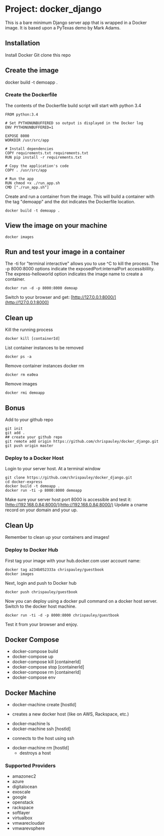 # Project: docker_django

This is a bare minimum Django server app that is wrapped in a Docker image. It is based upon a PyTexas demo by Mark Adams.

## Installation
Install Docker
Git clone this repo


## Create the image
docker build -t demoapp .


### Create the Dockerfile
The contents of the Dockerfile build script will start with python 3.4

```
FROM python:3.4

# Set PYTHONUNBUFFERED so output is displayed in the Docker log
ENV PYTHONUNBUFFERED=1

EXPOSE 8000
WORKDIR /usr/src/app

# Install dependencies
COPY requirements.txt requirements.txt
RUN pip install -r requirements.txt

# Copy the application's code
COPY . /usr/src/app

# Run the app
RUN chmod +x ./run_app.sh
CMD ["./run_app.sh"]
```

Create and run a container from the image. This will build a container with the tag "demoapp" and the dot indicates the Dockerfile location.
```
docker build -t demoapp .
```

## View the image on your machine
```
docker images
```

## Run and test your image in a container
The -ti for "terminal interactive" allows you to use ^C to kill the process.
The -p 8000:8000 options indicate the exposedPort:internalPort accessiblility.
The express-helloworld option indicates the image name to create a container.
```
docker run -d -p 8000:8000 demoap
```
Switch to your browser and get: [http://127.0.0.1:8000/](http://127.0.0.1:8000)


## Clean up
Kill the running process
```
docker kill [containerId]
```

List container instances to be removed
```
docker ps -a
```

Remove container instances
docker rm <container id>
```
docker rm ea0ea
```

Remove images
```
docker rmi demoapp

```

## Bonus
Add to your github repo
```
git init
git add .
## create your github repo
git remote add origin https://github.com/chrispauley/docker_django.git
git push origin master
```

### Deploy to a Docker Host
Login to your server host. At a terminal window
```
git clone https://github.com/chrispauley/docker_django.git
cd docker-express
docker build -t demoapp .
docker run -ti -p 8000:8000 demoapp
```
Make sure your server host port 8000 is accessible and test it:
 [http://192.168.0.84:8000/](http://192.168.0.84:8000/)
Update a cname record on your domain and your up.

## Clean Up
Remember to clean up your containers and images!


### Deploy to Docker Hub
First tag your image with your hub.docker.com user account name:
```
docker tag a234b052333a chrispauley/guestbook
docker images
```

Next, login and push to Docker hub
```
docker push chrispauley/guestbook
```

Now you can deploy using a docker pull command on a docker host server.
Switch to the docker host machine.
```
docker run -ti -d -p 8000:8000 chrispauley/guestbook
```
Test it from your browser and enjoy.

## Docker Compose
- docker-compose build
- docker-compose up
- docker-compose kill [containerId]
- docker-compose stop [containerId]
- docker-compose rm [containerId]
- docker-compose env

## Docker Machine
*  docker-machine create [hostId]
  - creates a new docker host (like on AWS, Rackspace, etc.)
*  docker-machine ls
*  docker-machine ssh [hostId]
  - connects to the host using ssh
* docker-machine rm [hostId]
  - destroys a host

### Supported Providers
- amazonec2
- azure
- digitalocean
- exoscale
- google
- openstack
- rackspace
- softlayer
- virtualbox
- vmwarecloudair
- vmwarevsphere
